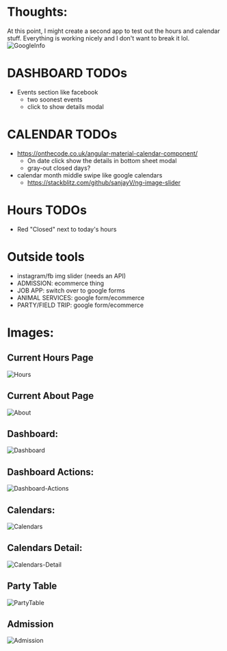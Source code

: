 # Thoughts:
At this point, I might create a second app to test out the hours and calendar stuff.
Everything is working nicely and I don't want to break it lol.
![GoogleInfo](https://github.com/JessicaNations/angular-safari/blob/master/src/assets/screenShots/GoogleInfo.png)
# DASHBOARD TODOs
* Events section like facebook
    * two soonest events
    * click to show details modal
# CALENDAR TODOs
* https://onthecode.co.uk/angular-material-calendar-component/
    * On date click show the details in bottom sheet modal
    * gray-out closed days?
* calendar month middle swipe like google calendars
    * https://stackblitz.com/github/sanjayV/ng-image-slider
# Hours TODOs
* Red "Closed" next to today's hours
# Outside tools
* instagram/fb img slider (needs an API)
* ADMISSION: ecommerce thing
* JOB APP: switch over to google forms
* ANIMAL SERVICES: google form/ecommerce
* PARTY/FIELD TRIP: google form/ecommerce
# Images:
## Current Hours Page
![Hours](https://github.com/JessicaNations/angular-safari/blob/master/src/assets/screenShots/hours.png)
## Current About Page
![About](https://github.com/JessicaNations/angular-safari/blob/master/src/assets/screenShots/about.png)
## Dashboard:
![Dashboard](https://github.com/JessicaNations/angular-safari/blob/master/src/assets/screenShots/dashboard.png)
## Dashboard Actions:
![Dashboard-Actions](https://github.com/JessicaNations/angular-safari/blob/master/src/assets/screenShots/dashboard-actions.png)
## Calendars:
![Calendars](https://github.com/JessicaNations/angular-safari/blob/master/src/assets/screenShots/calendars.png)
## Calendars Detail:
![Calendars-Detail](https://github.com/JessicaNations/angular-safari/blob/master/src/assets/screenShots/calendars-detail.png)
## Party Table
![PartyTable](https://github.com/JessicaNations/angular-safari/blob/master/src/assets/screenShots/partytable.png)
## Admission
![Admission](https://github.com/JessicaNations/angular-safari/blob/master/src/assets/screenShots/admission.png)
